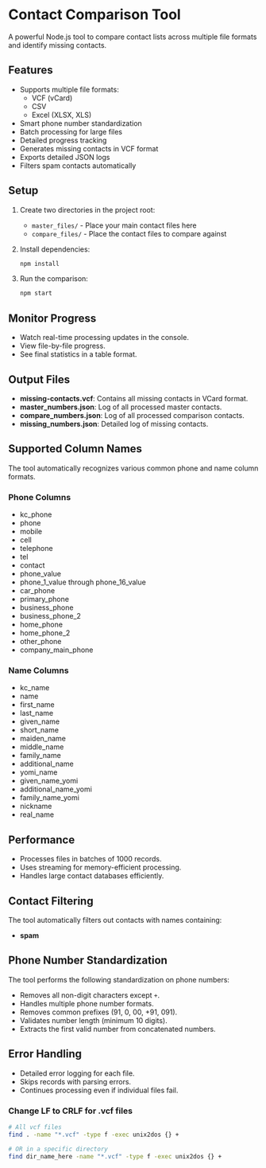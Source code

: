 # Contact Comparison Tool

A powerful Node.js tool to compare contact lists across multiple file formats and identify missing contacts.

## Features

- Supports multiple file formats:
  - VCF (vCard)
  - CSV
  - Excel (XLSX, XLS)
- Smart phone number standardization
- Batch processing for large files
- Detailed progress tracking
- Generates missing contacts in VCF format
- Exports detailed JSON logs
- Filters spam contacts automatically

## Setup

1. Create two directories in the project root:

   - `master_files/` - Place your main contact files here
   - `compare_files/` - Place the contact files to compare against

2. Install dependencies:

   ```bash
   npm install
   ```

3. Run the comparison:

   ```bash
   npm start
   ```

## Monitor Progress

- Watch real-time processing updates in the console.
- View file-by-file progress.
- See final statistics in a table format.

## Output Files

- **missing-contacts.vcf**: Contains all missing contacts in VCard format.
- **master_numbers.json**: Log of all processed master contacts.
- **compare_numbers.json**: Log of all processed comparison contacts.
- **missing_numbers.json**: Detailed log of missing contacts.

## Supported Column Names

The tool automatically recognizes various common phone and name column formats.

### Phone Columns

- kc_phone
- phone
- mobile
- cell
- telephone
- tel
- contact
- phone_value
- phone_1_value through phone_16_value
- car_phone
- primary_phone
- business_phone
- business_phone_2
- home_phone
- home_phone_2
- other_phone
- company_main_phone

### Name Columns

- kc_name
- name
- first_name
- last_name
- given_name
- short_name
- maiden_name
- middle_name
- family_name
- additional_name
- yomi_name
- given_name_yomi
- additional_name_yomi
- family_name_yomi
- nickname
- real_name

## Performance

- Processes files in batches of 1000 records.
- Uses streaming for memory-efficient processing.
- Handles large contact databases efficiently.

## Contact Filtering

The tool automatically filters out contacts with names containing:

- **spam**

## Phone Number Standardization

The tool performs the following standardization on phone numbers:

- Removes all non-digit characters except `+`.
- Handles multiple phone number formats.
- Removes common prefixes (91, 0, 00, +91, 091).
- Validates number length (minimum 10 digits).
- Extracts the first valid number from concatenated numbers.

## Error Handling

- Detailed error logging for each file.
- Skips records with parsing errors.
- Continues processing even if individual files fail.

### Change LF to CRLF for .vcf files

```bash
# All vcf files
find . -name "*.vcf" -type f -exec unix2dos {} +

# OR in a specific directory
find dir_name_here -name "*.vcf" -type f -exec unix2dos {} +
```
